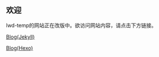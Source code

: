 ## 欢迎

lwd-temp的网站正在改版中。欲访问网站内容，请点击下方链接。

[Blog(Jekyll)](https://jekyll.lwd-temp.top)

[Blog(Hexo)](https://hexo.lwd-temp.top)
